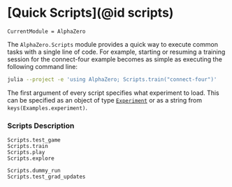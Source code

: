 # [Quick Scripts](@id scripts)

```@meta
CurrentModule = AlphaZero
```

The `AlphaZero.Scripts` module provides a quick way to execute common tasks with a single line of code. For example, starting or resuming a
training session for the connect-four example becomes as simple as executing the following command line:

```sh
julia --project -e 'using AlphaZero; Scripts.train("connect-four")'
```

The first argument of every script specifies what experiment to load. This can be specified as an object of type
[`Experiment`](@ref) or as a string from `keys(Examples.experiment)`.


### Scripts Description

```@docs
Scripts.test_game
Scripts.train
Scripts.play
Scripts.explore
```

```@docs
Scripts.dummy_run
Scripts.test_grad_updates
```